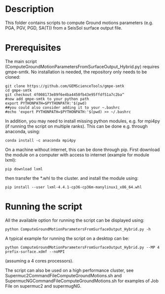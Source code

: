 
# Description

This folder contains scripts to compute Ground motions parameters (e.g. PGA, PGV, PGD, SA(T)) from a SeisSol surface output file.

# Prerequisites

The main script (ComputeGroundMotionParametersFromSurfaceOutput_Hybrid.py) requires gmpe-smtk. No installation is needed, the repository only needs to be cloned:

```
git clone https://github.com/GEMScienceTools/gmpe-smtk
cd gmpe-smtk
git checkout 4f008173e89f6e4ba4450fb43e95ffdf51a7c2ba^
#now add gmpe-smtk to your python path
export PYTHONPATH=$PYTHONPATH:'$(pwd)
##you could also consider adding it to your ~.bashrc
#echo 'export PYTHONPATH=$PYTHONPATH:'$(pwd) >> ~/.bashrc

```

In addition, you may need to install missing python modules, e.g. for mpi4py (if running the script on multiple ranks). This can be done e.g. through anaconda, using:

```
conda install -c anaconda mpi4py
```
On a machine without internet, this can be done through pip. First download the module on a computer with access to internet (example for module lxml):

```
pip download lxml
```

then transfer the \*.whl to the cluster. and install the module using:
```
pip install --user lxml-4.4.1-cp36-cp36m-manylinux1_x86_64.whl
```



# Running the script
 
All the available option for running the script can be displayed using:

```
python ComputeGroundMotionParametersFromSurfaceOutput_Hybrid.py -h
```

A typical example for running the script on a desktop can be:
```
python ComputeGroundMotionParametersFromSurfaceOutput_Hybrid.py --MP 4 prefix-surface.xdmf --noMPI
```
(assuming a 4 cores processors).

The script can also be used on a high performance cluster, see Supermuc2CommandFileComputeGroundMotions.sh and SupermucNGCommandFileComputeGroundMotions.sh for examples of Job File on supermuc2 and supermugNG.
